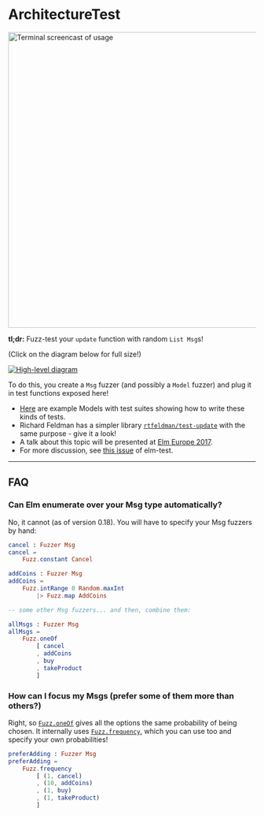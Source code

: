 # ArchitectureTest

[<img src="https://github.com/Janiczek/elm-architecture-test/raw/master/doc/example_run.gif" width="600" alt="Terminal screencast of usage" title="Terminal screencast of usage">](https://asciinema.org/a/6n3ax5a5um1fy60q6q4taisoi)

**tl;dr:** Fuzz-test your `update` function with random `List Msg`s!

(Click on the diagram below for full size!)

[![High-level diagram](https://github.com/Janiczek/elm-architecture-test/raw/master/doc/diagram_thumbnail.jpg)](https://github.com/Janiczek/elm-architecture-test/raw/master/doc/diagram.jpg)

To do this, you create a `Msg` fuzzer (and possibly a `Model` fuzzer) and plug it in test functions exposed here!

- [Here](https://github.com/Janiczek/elm-architecture-test/tree/master/examples) are example Models with test suites showing how to write these kinds of tests.
- Richard Feldman has a simpler library [`rtfeldman/test-update`](http://package.elm-lang.org/packages/rtfeldman/test-update/latest) with the same purpose - give it a look!
- A talk about this topic will be presented at [Elm Europe 2017](http://elmeurope.org/).
- For more discussion, see [this issue](https://github.com/elm-community/elm-test/issues/154) of elm-test.

----

## FAQ

### Can Elm enumerate over your Msg type automatically?

No, it cannot (as of version 0.18). You will have to specify your Msg fuzzers by hand:

```elm
cancel : Fuzzer Msg
cancel =
    Fuzz.constant Cancel

addCoins : Fuzzer Msg
addCoins =
    Fuzz.intRange 0 Random.maxInt
        |> Fuzz.map AddCoins

-- some other Msg fuzzers... and then, combine them:

allMsgs : Fuzzer Msg
allMsgs =
    Fuzz.oneOf
        [ cancel
        , addCoins
        , buy
        , takeProduct
        ]
```

### How can I focus my Msgs (prefer some of them more than others?)

Right, so [`Fuzz.oneOf`](http://package.elm-lang.org/packages/elm-community/elm-test/4.1.0/Fuzz#oneOf) gives all the options the same probability of being chosen. It internally uses [`Fuzz.frequency`](http://package.elm-lang.org/packages/elm-community/elm-test/4.1.0/Fuzz#frequency), which you can use too and specify your own probabilities!

```elm
preferAdding : Fuzzer Msg
preferAdding =
    Fuzz.frequency
        [ (1, cancel)
        , (10, addCoins)
        , (1, buy)
        , (1, takeProduct)
        ]
```
